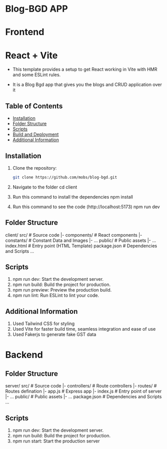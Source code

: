 # Blog-BGD APP

# Frontend
# React + Vite

-  This template provides a setup to get React working in Vite with HMR and some ESLint rules.

-  It is a Blog Bgd app that gives you the blogs and CRUD application over it

## Table of Contents

- [Installation](#installation)
- [Folder Structure](#folder-structure)
- [Scripts](#scripts)
- [Build and Deployment](#build-and-deployment)
- [Additional Information](#additional-information)


## Installation

1. Clone the repository:

   ```bash
   git clone https://github.com/mobs/blog-bgd.git

2. Navigate to the folder
   cd client

3. Run this command to install the dependencies
   npm install

4. Run this command to see the code (http://localhost:5173)
   npm run dev

## Folder Structure

client/
src/                # Source code
  |- components/    # React components
  |- constants/      # Constant Data and Images
  |- ...
public/             # Public assets
  |- ...
index.html          # Entry point (HTML Template)
package.json        # Dependencies and Scripts
...

## Scripts

1.  npm run dev: Start the development server.
2.  npm run build: Build the project for production.
3.  npm run preview: Preview the production build.
4.  npm run lint: Run ESLint to lint your code.


## Additional Information

1.  Used Tailwind CSS for styling
2.  Used Vite for faster build time, seamless integration and ease of use
3.  Used Fakerjs to generate fake GST data

# Backend 

## Folder Structure

server/
src/                 # Source code
  |- controllers/    # Route controllers
  |- routes/         # Routes defination 
  |- app.js          # Express app
  |- index.js        # Entry point of server
  |- ...
public/             # Public assets
  |- ...
package.json        # Dependencies and Scripts
...


## Scripts

1.  npm run dev: Start the development server.
2.  npm run build: Build the project for production.
3.  npm run start: Start the production server